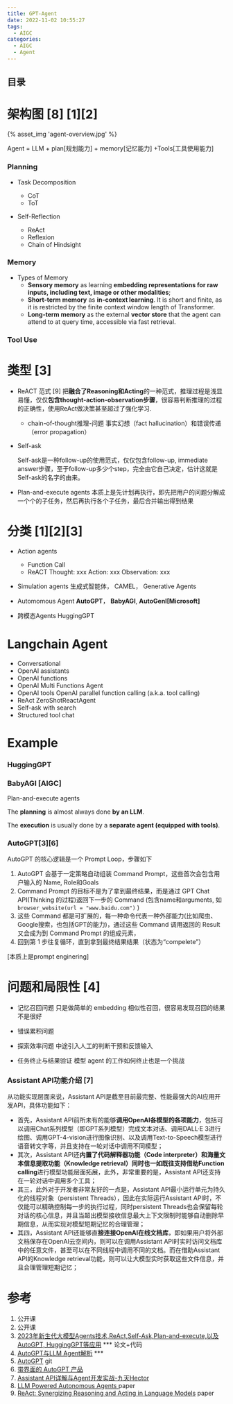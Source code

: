 ```yaml
---
title: GPT-Agent
date: 2022-11-02 10:55:27
tags:
  - AIGC
categories: 
  - AIGC
  - Agent  
---
```


<p></p>
<!-- more -->


## 目录
<!-- toc -->


# 架构图 [8] [1][2]
{% asset_img 'agent-overview.jpg' %}

Agent = LLM + plan[规划能力] + memory[记忆能力] +Tools[工具使用能力]

###  Planning
+ Task Decomposition
  - CoT 
  - ToT

+ Self-Reflection
  + ReAct 
  + Reflexion 
  + Chain of Hindsight 

### Memory
+ Types of Memory
  - **Sensory memory** as learning **embedding representations for raw inputs, including text, image or other modalities**;
  - **Short-term memory** as **in-context learning**. It is short and finite, as it is restricted by the finite context window length of Transformer.
  - **Long-term memory** as the external **vector store** that the agent can attend to at query time, accessible via fast retrieval.

### Tool Use


# 类型  [3]
+ ReACT 范式 [9]
  把**融合了Reasoning和Acting**的一种范式，推理过程是浅显易懂，仅仅**包含thought-action-observation步骤**，很容易判断推理的过程的正确性，使用ReAct做决策甚至超过了强化学习.
  
  - chain-of-thought推理-问题
   事实幻想（fact hallucination）和错误传递（error propagation）
  
+ Self-ask

  Self-ask是一种follow-up的使用范式，仅仅包含follow-up, immediate answer步骤，至于follow-up多少个step，完全由它自己决定，估计这就是Self-ask的名字的由来。

+ Plan-and-execute agents
  本质上是先计划再执行，即先把用户的问题分解成一个个的子任务，然后再执行各个子任务，最后合并输出得到结果 
  
# 分类 [1][2][3]
+ Action agents  
    - Function Call
    - ReACT
      Thought: xxx
      Action: xxx
      Observation: xxx
    
+ Simulation agents 
    生成式智能体， CAMEL，  Generative Agents
    
+ Automomous Agent
    **AutoGPT**， **BabyAGI**,  **AutoGenI[Microsoft]**
    
+ 跨模态Agents
    HuggingGPT


# Langchain Agent
+ Conversational
+ OpenAI assistants
+ OpenAI functions
+ OpenAI Multi Functions Agent
+ OpenAI tools
   OpenAI parallel function calling (a.k.a. tool calling)
+ ReAct
  ZeroShotReactAgent
+ Self-ask with search
+ Structured tool chat


# Example

### HuggingGPT 

### BabyAGI  [AIGC]

Plan-and-execute agents 

The **planning** is almost always done **by an LLM**.

The **execution** is usually done by a **separate agent (equipped with tools)**.

### AutoGPT[3][6]

AutoGPT 的核心逻辑是一个 Prompt Loop，步骤如下

1. AutoGPT 会基于一定策略自动组装 Command Prompt，这些首次会包含用户输入的 Name, Role和Goals 
2. Command Prompt 的目标不是为了拿到最终结果，而是通过 GPT Chat API(Thinking 的过程)返回下一步的 Command (包含name和arguments, 如`browser_website(url = "www.baidu.com")` )
3. 这些 Command 都是可扩展的，每一种命令代表一种外部能力(比如爬虫、Google搜索，也包括GPT的能力)，通过这些 Command 调用返回的 Result 又会成为到 Command Prompt 的组成元素，
4. 回到第 1 步往复循环，直到拿到最终结果结果（状态为“compelete”）

[本质上是prompt enginering]


# 问题和局限性 [4]
+ 记忆召回问题
  只是做简单的 embedding 相似性召回，很容易发现召回的结果不是很好
  
+ 错误累积问题

+ 探索效率问题
  中途引入人工的判断干预和反馈输入

+ 任务终止与结果验证
  模型 agent 的工作如何终止也是一个挑战
  

### Assistant API功能介绍 [7]
从功能实现层面来说，Assistant API是截至目前最完整、性能最强大的AI应用开发API，具体功能如下：
- 首先，Assistant API前所未有的能够**调用OpenAI各模型的各项能力**，包括可以调用Chat系列模型（即GPT系列模型）完成文本对话、调用DALL·E 3进行绘图、调用GPT-4-vision进行图像识别、以及调用Text-to-Speech模型进行语音转文字等，并且支持在一轮对话中调用不同模型；
- 其次，Assistant API还**内置了代码解释器功能（Code interpreter）和海量文本信息提取功能（Knowledge retrieval）**同时也一如既往支持借助**Function calling**进行模型功能层面拓展，此外，非常重要的是，Assistant API还支持在一轮对话中调用多个工具；
- 其三，此外对于开发者非常友好的一点是，Assistant API最小运行单元为持久化的线程对象（persistent Threads），因此在实际运行Assistant API时，不仅能可以精确控制每一步的执行过程，同时persistent Threads也会保留每轮对话的核心信息，并且当超出模型接收信息最大上下文限制时能够自动删除早期信息，从而实现对模型短期记忆的合理管理；
- 其四，Assistant API还能够直**接连接OpenAI在线文档库**，即如果用户将外部文档保存在OpenAI云空间内，则可以在调用Assistant API时实时访问文档库中的任意文件，甚至可以在不同线程中调用不同的文档。而在借助Assistant API的Knowledge retrieval功能，则可以让大模型实时获取这些文件信息，并且合理管理短期记忆；


# 参考

1. 公开课
2. 公开课
3. [2023年新生代大模型Agents技术,ReAct,Self-Ask,Plan-and-execute,以及AutoGPT, HuggingGPT等应用](https://zhuanlan.zhihu.com/p/642357544) ***  论文+代码
4. [AutoGPT与LLM Agent解析](https://zhuanlan.zhihu.com/p/622947810) *** 
5. [AutoGPT](https://github.com/Significant-Gravitas/AutoGPT) git
6. [带界面的 AutoGPT 产品](https://link.zhihu.com/?target=https%3A//godmode.space/)
7. [Assistant API详解与Agent开发实战-九天Hector](https://github.com/www6v/AIGC/tree/master/%E4%B9%9D%E5%A4%A9Hector/Assistant%20API%E8%AF%A6%E8%A7%A3%E4%B8%8EAgent%E5%BC%80%E5%8F%91%E5%AE%9E%E6%88%98-%E4%B9%9D%E5%A4%A9Hector)
8. [LLM Powered Autonomous Agents ](https://lilianweng.github.io/posts/2023-06-23-agent/) paper 
9. [ReAct: Synergizing Reasoning and Acting in Language Models](https://react-lm.github.io/) paper

